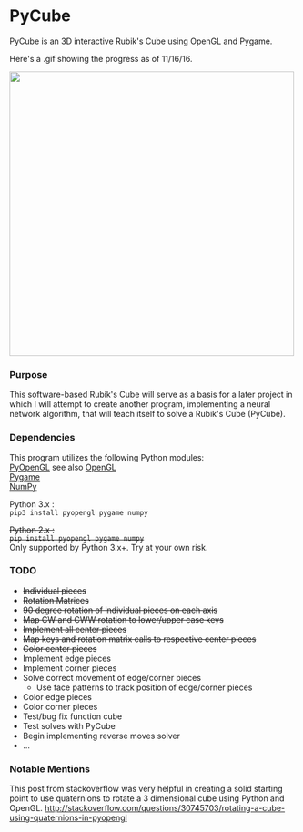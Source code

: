 # PyCube

PyCube is an 3D interactive Rubik's Cube using OpenGL and Pygame.

Here's a .gif showing the progress as of 11/16/16.

<img src="resources/pycube_cpcs.gif" width="500">

### Purpose
This software-based Rubik's Cube will serve as a basis for a later
project in which I will attempt to create another program, implementing
a neural network algorithm, that will teach itself to solve a Rubik's Cube (PyCube).

### Dependencies

This program utilizes the following Python modules:  
[PyOpenGL](pyopengl.sourceforge.net/) see also [OpenGL](https://www.opengl.org/)  
[Pygame](http://pygame.org/)  
[NumPy](http://www.numpy.org/)

Python 3.x :  
`pip3 install pyopengl pygame numpy`

~~Python 2.x :  
`pip install pyopengl pygame numpy`~~  
Only supported by Python 3.x+. Try at your own risk.

### TODO

* ~~Individual pieces~~
* ~~Rotation Matrices~~
* ~~90 degree rotation of individual pieces on each axis~~
* ~~Map CW and CWW rotation to lower/upper case keys~~
* ~~Implement all center pieces~~
* ~~Map keys and rotation matrix calls to respective center pieces~~
* ~~Color center pieces~~
* Implement edge pieces
* Implement corner pieces
* Solve correct movement of edge/corner pieces
    * Use face patterns to track position of edge/corner pieces
* Color edge pieces
* Color corner pieces
* Test/bug fix function cube
* Test solves with PyCube
* Begin implementing reverse moves solver
* ...

### Notable Mentions

This post from stackoverflow was very helpful in creating a solid starting point
to use quaternions to rotate a 3 dimensional cube using Python and OpenGL.
http://stackoverflow.com/questions/30745703/rotating-a-cube-using-quaternions-in-pyopengl
